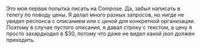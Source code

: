 Это моя первая попытка писать на Compose.
Да, забыл написать в телегу по поводу цены. Я делал много разных запросов, но нигде не увидел респонса с описанием или с ценой для конкретной организации. Поэтому в случае пустого описания, я давал строку с текстом, а цену я просто захардкодил в $30, потому что даже не видел какой json должен приходить.
